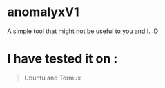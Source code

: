 # anomalyxV1
A simple tool that might not be useful to you and I. :D

# I have tested it on : 
> Ubuntu and
> Termux


